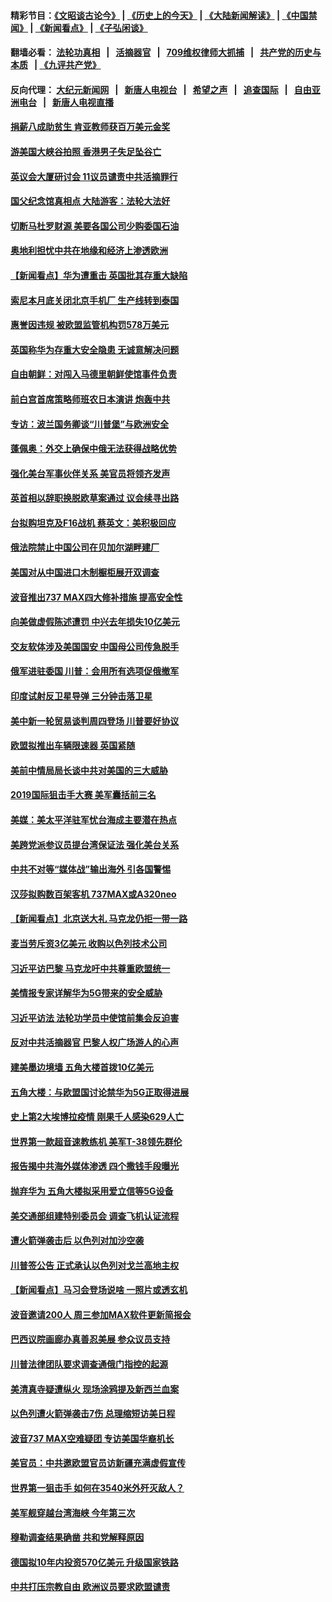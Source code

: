 #### 精彩节目：[《文昭谈古论今》](http://134.209.198.168/wenzhao) | [《历史上的今天》](http://134.209.198.168/today-in-history) | [《大陆新闻解读》](http://134.209.198.168/ntdtv-comedy) | [《中国禁闻》](http://134.209.198.168/ntdtv-news) | [《新闻看点》](http://134.209.198.168/news-insight) | [《子弘闲谈》](http://134.209.198.168/zihongxiantan/) 

  #### 翻墙必看： [法轮功真相](http://134.209.198.168:10000/videos/truth.html) &nbsp;&nbsp;|&nbsp;&nbsp; [活摘器官](http://134.209.198.168:10000/videos/res/Organs/) &nbsp;&nbsp;|&nbsp;&nbsp; [709维权律师大抓捕](http://134.209.198.168:10000/videos/709/) &nbsp;&nbsp;|&nbsp;&nbsp; [共产党的历史与本质](http://134.209.198.168:10000/videos/ccp.html) &nbsp;&nbsp;| [《九评共产党》](http://134.209.198.168:10000/videos/jiuping/) 

#### 反向代理： [大纪元新闻网](http://134.209.198.168:10080/) &nbsp;&nbsp;|&nbsp;&nbsp; [新唐人电视台](http://134.209.198.168:8000/) &nbsp;&nbsp;|&nbsp;&nbsp; [希望之声](http://134.209.198.168:8200/) &nbsp;&nbsp;|&nbsp;&nbsp; [追查国际](http://134.209.198.168:10010/) &nbsp;&nbsp;|&nbsp;&nbsp; [自由亚洲电台](http://134.209.198.168:9800/) &nbsp;&nbsp;|&nbsp;&nbsp; [新唐人电视直播](http://134.209.198.168/) 

#### [捐薪八成助贫生 肯亚教师获百万美元金奖](../pages/nsc418/n11148002.md?t=03290637) 

#### [游美国大峡谷拍照 香港男子失足坠谷亡](../pages/nsc418/n11147271.md?t=03290637) 

#### [英议会大厦研讨会 11议员谴责中共活摘罪行](../pages/nsc418/n11147307.md?t=03290637) 

#### [国父纪念馆真相点 大陆游客：法轮大法好](../pages/nsc418/n11146855.md?t=03290637) 

#### [切断马杜罗财源 美要各国公司少购委国石油](../pages/nsc418/n11147170.md?t=03290637) 

#### [奥地利担忧中共在地缘和经济上渗透欧洲](../pages/nsc418/n11147131.md?t=03290637) 

#### [【新闻看点】华为遭重击 英国批其存重大缺陷](../pages/nsc418/n11146848.md?t=03290637) 

#### [索尼本月底关闭北京手机厂 生产线转到泰国](../pages/nsc418/n11146898.md?t=03290637) 

#### [惠誉因违规 被欧盟监管机构罚578万美元](../pages/nsc418/n11146571.md?t=03290637) 

#### [英国称华为存重大安全隐患 无诚意解决问题](../pages/nsc418/n11146736.md?t=03290637) 

#### [自由朝鲜：对闯入马德里朝鲜使馆事件负责](../pages/nsc418/n11145851.md?t=03290637) 

#### [前白宫首席策略师班农日本演讲 炮轰中共](../pages/nsc418/n11145680.md?t=03290637) 

#### [专访：波兰国务卿谈“川普堡”与欧洲安全](../pages/nsc418/n11144470.md?t=03290637) 

#### [蓬佩奥：外交上确保中俄无法获得战略优势](../pages/nsc418/n11144977.md?t=03290637) 

#### [强化美台军事伙伴关系 美官员将领齐发声](../pages/nsc418/n11144937.md?t=03290637) 

#### [英首相以辞职换脱欧草案通过 议会续寻出路](../pages/nsc418/n11144731.md?t=03290637) 

#### [台拟购坦克及F16战机 蔡英文：美积极回应](../pages/nsc418/n11144759.md?t=03290637) 

#### [俄法院禁止中国公司在贝加尔湖畔建厂](../pages/nsc418/n11144697.md?t=03290637) 

#### [美国对从中国进口木制橱柜展开双调查](../pages/nsc418/n11144673.md?t=03290637) 

#### [波音推出737 MAX四大修补措施 提高安全性](../pages/nsc418/n11144521.md?t=03290637) 

#### [向美做虚假陈述遭罚 中兴去年损失10亿美元](../pages/nsc418/n11144356.md?t=03290637) 

#### [交友软体涉及美国国安 中国母公司传急脱手](../pages/nsc418/n11144181.md?t=03290637) 

#### [俄军进驻委国 川普：会用所有选项促俄撤军](../pages/nsc418/n11144268.md?t=03290637) 

#### [印度试射反卫星导弹 三分钟击落卫星](../pages/nsc418/n11144027.md?t=03290637) 

#### [美中新一轮贸易谈判周四登场 川普要好协议](../pages/nsc418/n11144151.md?t=03290637) 

#### [欧盟拟推出车辆限速器 英国紧随](../pages/nsc418/n11143685.md?t=03290637) 

#### [美前中情局局长谈中共对美国的三大威胁](../pages/nsc418/n11143495.md?t=03290637) 

#### [2019国际狙击手大赛 美军囊括前三名](../pages/nsc418/n11143339.md?t=03290637) 

#### [美媒：美太平洋驻军忧台海成主要潜在热点](../pages/nsc418/n11142846.md?t=03290637) 

#### [美跨党派参议员提台湾保证法 强化美台关系](../pages/nsc418/n11142602.md?t=03290637) 

#### [中共不对等“媒体战”输出海外 引各国警惕](../pages/nsc418/n11141857.md?t=03290637) 

#### [汉莎拟购数百架客机 737MAX或A320neo](../pages/nsc418/n11141877.md?t=03290637) 

#### [【新闻看点】北京送大礼 马克龙仍拒一带一路](../pages/nsc418/n11141442.md?t=03290637) 

#### [麦当劳斥资3亿美元 收购以色列技术公司](../pages/nsc418/n11141614.md?t=03290637) 

#### [习近平访巴黎 马克龙吁中共尊重欧盟统一](../pages/nsc418/n11141400.md?t=03290637) 

#### [美情报专家详解华为5G带来的安全威胁](../pages/nsc418/n11141562.md?t=03290637) 

#### [习近平访法 法轮功学员中使馆前集会反迫害](../pages/nsc418/n11140913.md?t=03290637) 

#### [反对中共活摘器官 巴黎人权广场游人的心声](../pages/nsc418/n11141160.md?t=03290637) 

#### [建美墨边境墙 五角大楼首拨10亿美元](../pages/nsc418/n11141035.md?t=03290637) 

#### [五角大楼：与欧盟国讨论禁华为5G正取得进展](../pages/nsc418/n11141169.md?t=03290637) 

#### [史上第2大埃博拉疫情 刚果千人感染629人亡](../pages/nsc418/n11140915.md?t=03290637) 

#### [世界第一款超音速教练机 美军T-38领先群伦](../pages/nsc418/n11140925.md?t=03290637) 

#### [报告揭中共海外媒体渗透 四个撒钱手段曝光](../pages/nsc418/n11139646.md?t=03290637) 

#### [抛弃华为 五角大楼拟采用爱立信等5G设备](../pages/nsc418/n11140051.md?t=03290637) 

#### [美交通部组建特别委员会 调查飞机认证流程](../pages/nsc418/n11139656.md?t=03290637) 

#### [遭火箭弹袭击后 以色列对加沙空袭](../pages/nsc418/n11139379.md?t=03290637) 

#### [川普签公告 正式承认以色列对戈兰高地主权](../pages/nsc418/n11139451.md?t=03290637) 

#### [【新闻看点】马习会登场说啥 一照片或透玄机](../pages/nsc418/n11139207.md?t=03290637) 

#### [波音邀请200人 周三参加MAX软件更新简报会](../pages/nsc418/n11138787.md?t=03290637) 

#### [巴西议院画廊办真善忍美展 参众议员支持](../pages/nsc418/n11138636.md?t=03290637) 

#### [川普法律团队要求调查通俄门指控的起源](../pages/nsc418/n11138801.md?t=03290637) 

#### [美清真寺疑遭纵火 现场涂鸦提及新西兰血案](../pages/nsc418/n11138671.md?t=03290637) 

#### [以色列遭火箭弹袭击7伤 总理缩短访美日程](../pages/nsc418/n11138626.md?t=03290637) 

#### [波音737 MAX空难疑团 专访美国华裔机长](../pages/nsc418/n11135735.md?t=03290637) 

#### [美官员：中共邀欧盟官员访新疆充满虚假宣传](../pages/nsc418/n11138299.md?t=03290637) 

#### [世界第一狙击手 如何在3540米外歼灭敌人？](../pages/nsc418/n11138361.md?t=03290637) 

#### [美军舰穿越台湾海峡 今年第三次](../pages/nsc418/n11138053.md?t=03290637) 

#### [穆勒调查结果确凿 共和党解释原因](../pages/nsc418/n11137422.md?t=03290637) 

#### [德国拟10年内投资570亿美元 升级国家铁路](../pages/nsc418/n11137200.md?t=03290637) 

#### [中共打压宗教自由 欧洲议员要求欧盟谴责](../pages/nsc418/n11136994.md?t=03290637) 

